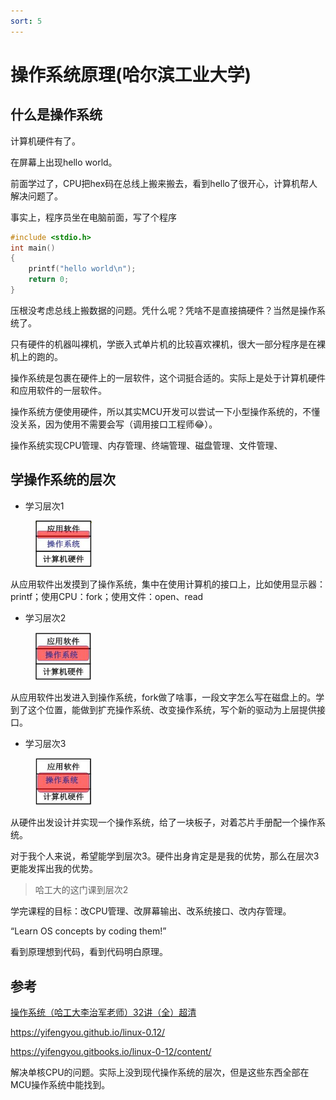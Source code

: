 ```yaml
---
sort: 5
---
```

# 操作系统原理(哈尔滨工业大学)

## 什么是操作系统

计算机硬件有了。

在屏幕上出现hello world。

前面学过了，CPU把hex码在总线上搬来搬去，看到hello了很开心，计算机帮人解决问题了。

事实上，程序员坐在电脑前面，写了个程序
```c
#include <stdio.h>
int main()
{
    printf("hello world\n");
    return 0;
}
```
压根没考虑总线上搬数据的问题。凭什么呢？凭啥不是直接搞硬件？当然是操作系统了。

只有硬件的机器叫裸机，学嵌入式单片机的比较喜欢裸机，很大一部分程序是在裸机上的跑的。

操作系统是包裹在硬件上的一层软件，这个词挺合适的。实际上是处于计算机硬件和应用软件的一层软件。

操作系统方便使用硬件，所以其实MCU开发可以尝试一下小型操作系统的，不懂没关系，因为使用不需要会写（调用接口工程师😂）。

操作系统实现CPU管理、内存管理、终端管理、磁盘管理、文件管理、

## 学操作系统的层次

- 学习层次1

<figure>
    <img src="./chapter1/images/学习层次1.jpg" width=90 />
</figure>

从应用软件出发摸到了操作系统，集中在使用计算机的接口上，比如使用显示器：printf；使用CPU：fork；使用文件：open、read

- 学习层次2

<figure>
    <img src="./chapter1/images/学习层次2.jpg" width=90 />
</figure>

从应用软件出发进入到操作系统，fork做了啥事，一段文字怎么写在磁盘上的。学到了这个位置，能做到扩充操作系统、改变操作系统，写个新的驱动为上层提供接口。

- 学习层次3

<figure>
    <img src="./chapter1/images/学习层次3.jpg" width=90 />
</figure>

从硬件出发设计并实现一个操作系统，给了一块板子，对着芯片手册配一个操作系统。

对于我个人来说，希望能学到层次3。硬件出身肯定是是我的优势，那么在层次3更能发挥出我的优势。


>哈工大的这门课到层次2

学完课程的目标：改CPU管理、改屏幕输出、改系统接口、改内存管理。

“Learn OS concepts by coding them!”

看到原理想到代码，看到代码明白原理。


## 参考

[操作系统（哈工大李治军老师）32讲（全）超清](https://www.bilibili.com/video/BV1d4411v7u7)

https://yifengyou.github.io/linux-0.12/

https://yifengyou.gitbooks.io/linux-0-12/content/


解决单核CPU的问题。实际上没到现代操作系统的层次，但是这些东西全部在MCU操作系统中能找到。

